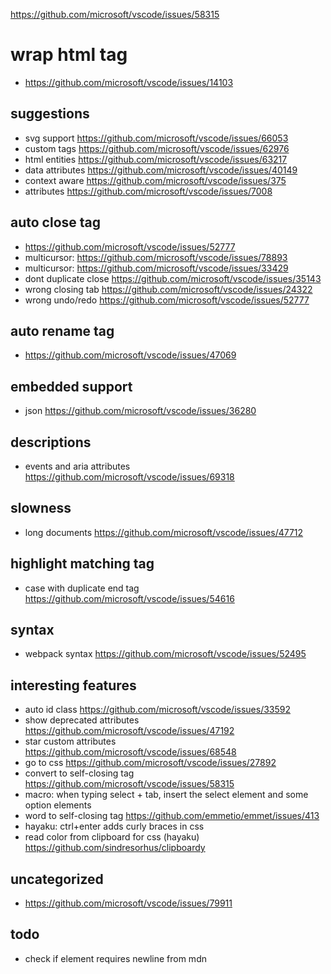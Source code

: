 https://github.com/microsoft/vscode/issues/58315

# wrap html tag

- https://github.com/microsoft/vscode/issues/14103

## suggestions

- svg support https://github.com/microsoft/vscode/issues/66053
- custom tags https://github.com/microsoft/vscode/issues/62976
- html entities https://github.com/microsoft/vscode/issues/63217
- data attributes https://github.com/microsoft/vscode/issues/40149
- context aware https://github.com/microsoft/vscode/issues/375
- attributes https://github.com/microsoft/vscode/issues/7008

## auto close tag

- https://github.com/microsoft/vscode/issues/52777
- multicursor: https://github.com/microsoft/vscode/issues/78893
- multicursor: https://github.com/microsoft/vscode/issues/33429
- dont duplicate close https://github.com/microsoft/vscode/issues/35143
- wrong closing tab https://github.com/microsoft/vscode/issues/24322
- wrong undo/redo https://github.com/microsoft/vscode/issues/52777

## auto rename tag

- https://github.com/microsoft/vscode/issues/47069

## embedded support

- json https://github.com/microsoft/vscode/issues/36280

## descriptions

- events and aria attributes https://github.com/microsoft/vscode/issues/69318

## slowness

- long documents https://github.com/microsoft/vscode/issues/47712

## highlight matching tag

- case with duplicate end tag https://github.com/microsoft/vscode/issues/54616

## syntax

- webpack syntax https://github.com/microsoft/vscode/issues/52495

## interesting features

- auto id class https://github.com/microsoft/vscode/issues/33592
- show deprecated attributes https://github.com/microsoft/vscode/issues/47192
- star custom attributes https://github.com/microsoft/vscode/issues/68548
- go to css https://github.com/microsoft/vscode/issues/27892
- convert to self-closing tag https://github.com/microsoft/vscode/issues/58315
- macro: when typing select + tab, insert the select element and some option elements
- word to self-closing tag https://github.com/emmetio/emmet/issues/413
- hayaku: ctrl+enter adds curly braces in css
- read color from clipboard for css (hayaku) https://github.com/sindresorhus/clipboardy

## uncategorized

- https://github.com/microsoft/vscode/issues/79911

## todo

- check if element requires newline from mdn
